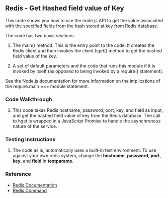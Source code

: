 ## Redis - Get Hashed field value of Key

This code shows you how to use the node.js API to get the value associated with the specified fields from the hash stored at key from Redis database. 

The code has two basic sections:

1. The main() method. This is the entry point to the code. It creates the Redis client and then invokes the client.hget() method to get the hashed field value of the key.

2. A set of default parameters and the code that runs this module if it is invoked by itself (as opposed to being invoked by a require() statement).

See the Node.js documentation for more information on the implications of the require.main === module statement.

### Code Walkthrough
1. This code takes Redis hostname, password, port, key, and field as input, and get the hashed field value of key from the Redis database. The call to hget is wrapped in a JavaScript Promise to handle the asynchronous nature of the service.

### Testing Instructions
1. The code as is, automatically uses a built-in test environment. To use against your own redis system, change the **hostname**, **password**, **port**, **key**, and **field** in **testparams**.

### Reference
* [Redis Documentation](https://redis.io/)
* [Redis Command](https://redis.io/commands/)